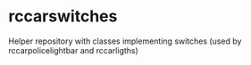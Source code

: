 rccarswitches
=============

Helper repository with classes implementing switches (used by rccarpolicelightbar and rccarligths)
